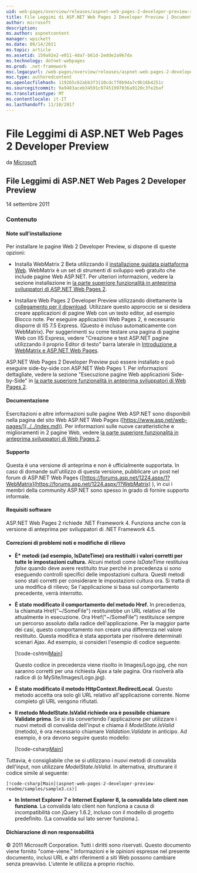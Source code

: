 ```yaml
---
uid: web-pages/overview/releases/aspnet-web-pages-2-developer-preview-readme
title: File Leggimi di ASP.NET Web Pages 2 Developer Preview | Documenti Microsoft
author: microsoft
description: 
ms.author: aspnetcontent
manager: wpickett
ms.date: 09/14/2011
ms.topic: article
ms.assetid: 159a92e2-e011-4da7-b61d-2edde2a967da
ms.technology: dotnet-webpages
ms.prod: .net-framework
msc.legacyurl: /web-pages/overview/releases/aspnet-web-pages-2-developer-preview-readme
msc.type: authoredcontent
ms.openlocfilehash: 119265c62abb3f3110cdc7f0b94a7c9b16b4251c
ms.sourcegitcommit: 9a9483aceb34591c97451997036a9120c3fe2baf
ms.translationtype: MT
ms.contentlocale: it-IT
ms.lasthandoff: 11/10/2017
---
```

<a name="aspnet-web-pages-2-developer-preview-readme"></a>File Leggimi di ASP.NET Web Pages 2 Developer Preview
====================
da [Microsoft](https://github.com/microsoft)

## <a name="aspnet-web-pages-2-developer-preview-readme"></a>File Leggimi di ASP.NET Web Pages 2 Developer Preview

14 settembre 2011

### <a name="contents"></a>Contenuto

#### <a id="_Toc303701284"></a>Note sull'installazione

Per installare le pagine Web 2 Developer Preview, si dispone di queste opzioni:

- Installa WebMatrix 2 Beta utilizzando il [installazione guidata piattaforma Web](https://go.microsoft.com/fwlink/?LinkId=226883). WebMatrix è un set di strumenti di sviluppo web gratuito che include pagine Web ASP.NET. Per ulteriori informazioni, vedere la sezione installazione in [la parte superiore funzionalità in anteprima sviluppatori di ASP.NET Web Pages 2](https://go.microsoft.com/fwlink/?LinkID=227824).

- Installare Web Pages 2 Developer Preview utilizzando direttamente la [collegamento per il download](https://go.microsoft.com/fwlink/?LinkID=226335). Utilizzare questo approccio se si desidera creare applicazioni di pagine Web con un testo editor, ad esempio Blocco note. Per eseguire applicazioni Web Pages 2, è necessario disporre di IIS 7.5 Express. (Questo è incluso automaticamente con WebMatrix). Per suggerimenti su come testare una pagina di pagine Web con IIS Express, vedere "Creazione e test ASP.NET pagine utilizzando il proprio Editor di testo" barra laterale in [Introduzione a WebMatrix e ASP.NET Web Pages](https://go.microsoft.com/fwlink/?LinkId=202889).

ASP.NET Web Pages 2 Developer Preview può essere installato e può eseguire side-by-side con ASP.NET Web Pages 1. <a id="a"></a>Per informazioni dettagliate, vedere la sezione "Esecuzione pagine Web applicazioni Side-by-Side" in [la parte superiore funzionalità in anteprima sviluppatori di Web Pages 2](https://go.microsoft.com/fwlink/?LinkID=227824).

#### <a id="_Toc303701285"></a>Documentazione

Esercitazioni e altre informazioni sulle pagine Web ASP.NET sono disponibili nella pagina del sito Web ASP.NET Web Pages ([https://www.asp.net/web-pages/](../../index.md)). Per informazioni sulle nuove caratteristiche e miglioramenti in 2 pagine Web, vedere [la parte superiore funzionalità in anteprima sviluppatori di Web Pages 2](https://go.microsoft.com/fwlink/?LinkID=227824).

#### <a id="_Toc303701286"></a>Supporto

<a id="_Toc209852135"></a><a id="_Toc255833657"></a>Questa è una versione di anteprima e non è ufficialmente supportata. In caso di domande sull'utilizzo di questa versione, pubblicare un post nel forum di ASP.NET Web Pages ([https://forums.asp.net/1224.aspx/1?WebMatrix](https://forums.asp.net/1224.aspx/1?WebMatrix) ), in cui i membri della community ASP.NET sono spesso in grado di fornire supporto informale.

#### <a id="_Toc303701287"></a>Requisiti software

ASP.NET Web Pages 2 richiede .NET Framework 4. Funziona anche con la versione di anteprima per sviluppatori di .NET Framework 4.5.

<a id="_Toc303701288"></a><a id="_Breaking_Changes"></a>

#### <a name="fixes-known-issues-and-breaking-changes"></a>Correzioni di problemi noti e modifiche di rilievo

<a id="_Toc224729061"></a><a id="_Toc238051347"></a>

- **È\* metodi (ad esempio, IsDateTime) ora restituiti i valori corretti per tutte le impostazioni cultura.** Alcuni metodi come *IsDateTime* restituiva *false* quando deve avere restituito *true* perché in precedenza si sono eseguendo controlli specifici delle impostazioni cultura. Questi metodi sono stati corretti per considerare le impostazioni cultura ora. Si tratta di una modifica di rilievo; Se l'applicazione si basa sul comportamento precedente, verrà interrotto.
- **È stato modificato il comportamento del metodo Href.** In precedenza, la chiamata Href("~/SomeFile") restituirebbe un URL relativo al file attualmente in esecuzione. Ora Href("~/SomeFile") restituisce sempre un percorso assoluto dalla radice dell'applicazione. Per la maggior parte dei casi, questo comportamento non creare una differenza nel valore restituito. Questa modifica è stata apportata per risolvere determinati scenari Ajax. Ad esempio, si consideri l'esempio di codice seguente: 

    [!code-cshtml[Main](aspnet-web-pages-2-developer-preview-readme/samples/sample1.cshtml)]

    Questo codice in precedenza viene risolto in Images/Logo.jpg, che non saranno corretti per una richiesta Ajax a tale pagina. Ora risolverà alla radice di (o MySite/Images/Logo.jpg).
- **È stato modificato il metodo HttpContext.RedirectLocal**. Questo metodo accetta ora solo gli URL relativo all'applicazione corrente. Nome completo gli URL vengono rifiutati.
- **Il metodo ModelState.IsValid richiede ora è possibile chiamare Validate prima**. Se si sta convertendo l'applicazione per utilizzare i nuovi metodi di convalida dell'input e chiama il *ModelState.IsValid* (metodo), è ora necessario chiamare *Validation.Validate* in anticipo. Ad esempio, è ora devono seguire questo modello: 

    [!code-csharp[Main](aspnet-web-pages-2-developer-preview-readme/samples/sample2.cs)]

 Tuttavia, è consigliabile che se si utilizzano i nuovi metodi di convalida dell'input, non utilizzare *ModelState.IsValid*. In alternativa, strutturare il codice simile al seguente: 

    [!code-csharp[Main](aspnet-web-pages-2-developer-preview-readme/samples/sample3.cs)]
- **In Internet Explorer 7 e Internet Explorer 8, la convalida lato client non funziona**. La convalida lato client non funziona a causa di incompatibilità con jQuery 1.6.2, incluso con il modello di progetto predefinito. (La convalida sul lato server funziona.).

#### <a id="_Toc303701289"></a>Dichiarazione di non responsabilità

© 2011 Microsoft Corporation. Tutti i diritti sono riservati. Questo documento viene fornito "come-viene." Informazioni e le opinioni espresse nel presente documento, inclusi URL e altri riferimenti a siti Web possono cambiare senza preavviso. L'utente le utilizza a proprio rischio.
